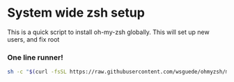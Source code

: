 # System wide zsh setup

This is a quick script to install oh-my-zsh globally.
This will set up new users, and fix root



### One line runner!
```sh
sh -c "$(curl -fsSL https://raw.githubusercontent.com/wsguede/ohmyzsh/master/install.sh)"
```